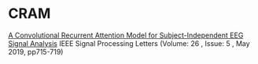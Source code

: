 # CRAM

[A Convolutional Recurrent Attention Model for Subject-Independent EEG Signal Analysis](https://ieeexplore.ieee.org/document/8675451) IEEE Signal Processing Letters (Volume: 26 , Issue: 5 , May 2019, pp715-719)
